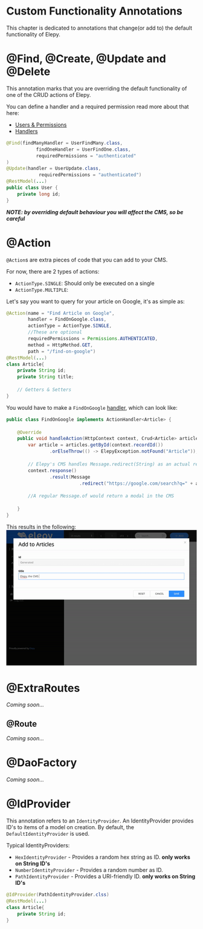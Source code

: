 # Custom Functionality Annotations
This chapter is dedicated to annotations that change(or add to) the default functionality of Elepy.
# @Find, @Create, @Update and @Delete
This annotation marks that you are overriding the default functionality of one of the CRUD actions of Elepy.

You can define a handler and a required permission read more about that here:
- [Users & Permissions](core-functionality/users-permissions.md)
- [Handlers](core-functionality/handlers.md)

```java
@Find(findManyHandler = UserFindMany.class,
           findOneHandler = UserFindOne.class,
           requiredPermissions = "authenticated"
)
@Update(handler = UserUpdate.class,
            requiredPermissions = "authenticated")
@RestModel(...)
public class User {
    private long id;
}
```
___NOTE: by overriding default behaviour you will affect the CMS, so be careful___

# @Action
`@Action`s are extra pieces of code that you can add to your CMS.

For now, there are 2 types of actions:
- `ActionType.SINGLE`: Should only be executed on a single 
- `ActionType.MULTIPLE`:

Let's say you want to query for your article on Google, it's as simple as:

```java
@Action(name = "Find Article on Google",
        handler = FindOnGoogle.class,
        actionType = ActionType.SINGLE,
        //These are optional
        requiredPermissions = Permissions.AUTHENTICATED,
        method = HttpMethod.GET,
        path = "/find-on-google")
@RestModel(...)
class Article{
    private String id;
    private String title;
    
    // Getters & Setters
}
```

You would have to make a `FindOnGoogle` [handler](core-functionality/handlers.md), which can look like:
```java
public class FindOnGoogle implements ActionHandler<Article> {
    
    @Override
    public void handleAction(HttpContext context, Crud<Article> articles, ModelContext<Article> modelContext, ObjectMapper objectMapper) {
        var article = articles.getById(context.recordId())
                .orElseThrow(() -> ElepyException.notFound("Article"));

        // Elepy's CMS handles Message.redirect(String) as an actual redirection
        context.response()
                .result(Message
                           .redirect("https://google.com/search?q=" + article.getTitle()));

        //A regular Message.of would return a modal in the CMS

    }
}
```

This results in the following:
![actions](../images/actions.gif)


# @ExtraRoutes
_Coming soon..._

## @Route
_Coming soon..._

# @DaoFactory
_Coming soon..._

# @IdProvider
This annotation refers to an `IdentityProvider`. An IdentityProvider provides ID's to items of a model on creation.
By default, the `DefaultIdentityProvider` is used.

Typical IdentityProviders:
- `HexIdentityProvider` - Provides a random hex string as ID. __only works on String ID's__
- `NumberIdentityProvider` - Provides a random number as ID.
- `PathIdentityProvider` - Provides a URI-friendly ID. __only works on String ID's__

```java
@IdProvider(PathIdentityProvider.clss)
@RestModel(...)
class Article{
    private String id;
}
```
